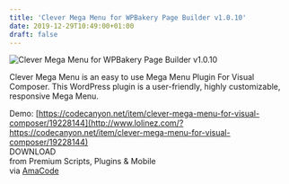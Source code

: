 ```yaml
---
title: 'Clever Mega Menu for WPBakery Page Builder v1.0.10'
date: 2019-12-29T10:49:00+01:00
draft: false
---
```


![Clever Mega Menu for WPBakery Page Builder v1.0.10](http://www.codelist.cc/uploads/posts/2019-12/1577611379_clever-mega-menu-for-wpbakery-page-builder.jpg "Clever Mega Menu for WPBakery Page Builder v1.0.10")  
  
Clever Mega Menu is an easy to use Mega Menu Plugin For Visual Composer. This WordPress plugin is a user-friendly, highly customizable, responsive Mega Menu.  
  
Demo: [https://codecanyon.net/item/clever-mega-menu-for-visual-composer/19228144](http://www.lolinez.com/?https://codecanyon.net/item/clever-mega-menu-for-visual-composer/19228144)  
DOWNLOAD  
from Premium Scripts, Plugins & Mobile  
via [AmaCode](https://amazcode.ooo)